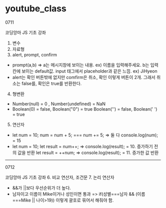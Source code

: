 # youtube_class

0711 

코딩앙마 JS 기초 강좌
1. 변수
2. 자료형
3. alert, prompt, confirm
  - prompt(a,b) => a는 메시지창에 보이는 내용. ex) 이름을 입력해주세요.
                   b는 입력칸에 보이는 default값. input 태그에서 placeholder과 같은 느낌. ex) JiHyeon
  - alert는 확인 버튼밖에 없지만 comfirm은 취소, 확인 이렇게 버튼이 2개. 그래서 취소는 false를, 확인은 true를 반환한다.
4. 형변환
  - Number(null) = 0 , Number(undefined) = NaN
  - Boolean(0) = false, Boolean("0") = true
     Boolean('') = false, Boolean(' ') = true
5. 연산자
  - let num = 10;
    num = num + 5; === num += 5; => 둘 다 console.log(num); = 15
  - let num = 10;
    let result = num++; => console.log(result); = 10. 증가하기 전의 값을 반환
    let result = ++num; => console.log(result); = 11. 증가한 값 반환
 
--------------------------------------------------------------------------------------------------------------------------

0712

코딩앙마 JS 기초 강좌
6. 비교 연산자, 조건문
7. 논리 연산자
  - &&가 ||보다 우선순위가 더 높다.
  - 남자이고 이름이 Mike이거나 성인이면 통과 => if(성별===남자 && (이름===Mike || 나이>19)) 이렇게 괄호로 묶어서 해줘야 함.

